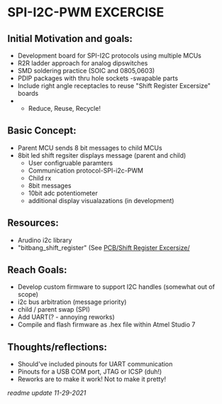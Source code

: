 # SPI-I2C-PWM EXCERCISE
	
## Initial Motivation and goals: 
- Development board for SPI-I2C protocols using multiple MCUs
- R2R ladder approach for analog dipswitches
- SMD soldering practice (SOIC and 0805,0603)
- PDIP packages with thru hole sockets -swapable parts
- Include right angle receptacles to reuse "Shift Register Excersize" boards
- - Reduce, Reuse, Recycle!
	
## Basic Concept:
- Parent MCU sends 8 bit messages to child MCUs
- 8bit led shift regsiter displays message (parent and child)
	- User configruable paramters 
	- Communication protocol-SPI-i2c-PWM
	- Child rx
	- 8bit messages
	- 10bit adc potentiometer
	- additional display visualazations (in development)

## Resources: 
- Arudino i2c library 
- "bitbang_shift_register" (See [PCB/Shift Register Excersize/](https://github.com/peterbrundo/PCB/tree/master/Shift%20Register%20Excersize)

## Reach Goals: 
- Develop custom firmware to support I2C handles (somewhat out of scope)
- i2c bus arbitration (message priority)
- child / parent swap (SPI)
- Add UART(? - annoying reworks)
- Compile and flash firmware as .hex file within Atmel Studio 7
	
## Thoughts/reflections:
- Should've included pinouts for UART communication
- Pinouts for a USB COM port, JTAG or ICSP (duh!)
- Reworks are to make it work! Not to make it pretty!

*readme update 11-29-2021*
